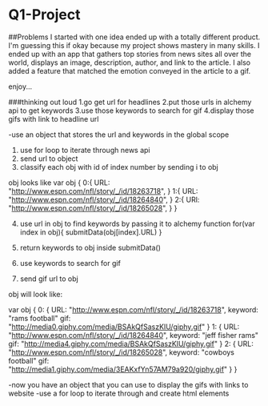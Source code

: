 # Q1-Project

##Problems
I started with one idea ended up with a totally different product. I'm guessing this if okay because my project shows mastery in many skills. I ended up with an app that gathers top stories from news sites all over the world, displays an image, description, author, and link to the article. I also added a feature that matched the emotion conveyed in the article to a gif.


enjoy...


###thinking out loud
1.go get url for headlines
2.put those urls in alchemy api to get keywords
3.use those keywords to search for gif
4.display those gifs with link to headline url

-use an object that stores the url and keywords in the global scope
1. use for loop to iterate through news api
2. send url to object
3. classify each obj with id of index number by sending i to obj

obj looks like
var obj {
  0:{
    URL: "http://www.espn.com/nfl/story/_/id/18263718",
  }
  1:{
    URL: "http://www.espn.com/nfl/story/_/id/18264840",
  }
  2:{
    URl: "http://www.espn.com/nfl/story/_/id/18265028",
  }
}

4. use url in obj to find keywords by passing it to alchemy function
  for(var index in obj){
    submitData(obj[index].URL)
  }
5. return keywords to obj inside submitData()

6. use keywords to search for gif
7. send gif url to obj

obj will look like:

var obj {
  0: {
    URL: "http://www.espn.com/nfl/story/_/id/18263718",
    keyword: "rams football"
    gif: "http://media0.giphy.com/media/BSAkQfSaszKIU/giphy.gif"
  }
  1: {
    URL: "http://www.espn.com/nfl/story/_/id/18264840",
    keyword: "jeff fisher rams"
    gif: "http://media4.giphy.com/media/BSAkQfSaszKIU/giphy.gif"
  }
  2: {
    URL: "http://www.espn.com/nfl/story/_/id/18265028",
    keyword: "cowboys football"
    gif: "http://media1.giphy.com/media/3EAKxfYn57AM79a920/giphy.gif"
  }
}

-now you have an object that you can use to display the gifs with links to website
-use a for loop to iterate through and create html elements
